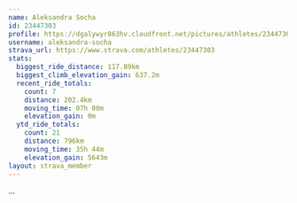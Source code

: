 ```yaml
---
name: Aleksandra Socha
id: 23447303
profile: https://dgalywyr863hv.cloudfront.net/pictures/athletes/23447303/14745546/4/large.jpg
username: aleksandra-socha
strava_url: https://www.strava.com/athletes/23447303
stats:
  biggest_ride_distance: 117.89km
  biggest_climb_elevation_gain: 637.2m
  recent_ride_totals:
    count: 7
    distance: 202.4km
    moving_time: 07h 00m
    elevation_gain: 0m
  ytd_ride_totals:
    count: 21
    distance: 796km
    moving_time: 35h 44m
    elevation_gain: 5643m
layout: strava_member
--- 
```

...
